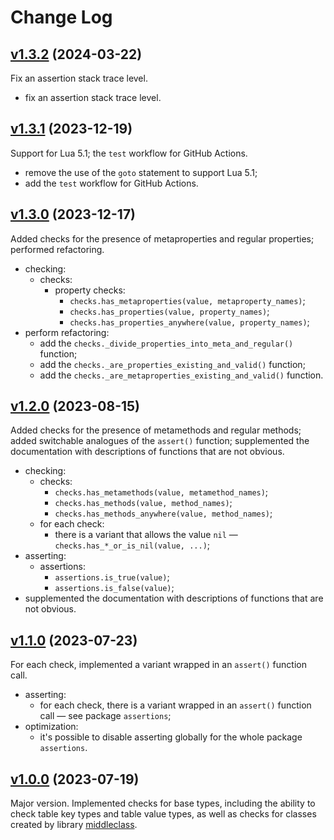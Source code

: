 # Change Log

## [v1.3.2](https://github.com/thewizardplusplus/luatypechecks/tree/v1.3.2) (2024-03-22)

Fix an assertion stack trace level.

- fix an assertion stack trace level.

## [v1.3.1](https://github.com/thewizardplusplus/luatypechecks/tree/v1.3.1) (2023-12-19)

Support for Lua 5.1; the `test` workflow for GitHub Actions.

- remove the use of the `goto` statement to support Lua 5.1;
- add the `test` workflow for GitHub Actions.

## [v1.3.0](https://github.com/thewizardplusplus/luatypechecks/tree/v1.3.0) (2023-12-17)

Added checks for the presence of metaproperties and regular properties; performed refactoring.

- checking:
  - checks:
    - property checks:
      - `checks.has_metaproperties(value, metaproperty_names)`;
      - `checks.has_properties(value, property_names)`;
      - `checks.has_properties_anywhere(value, property_names)`;
- perform refactoring:
  - add the `checks._divide_properties_into_meta_and_regular()` function;
  - add the `checks._are_properties_existing_and_valid()` function;
  - add the `checks._are_metaproperties_existing_and_valid()` function.

## [v1.2.0](https://github.com/thewizardplusplus/luatypechecks/tree/v1.2.0) (2023-08-15)

Added checks for the presence of metamethods and regular methods; added switchable analogues of the `assert()` function; supplemented the documentation with descriptions of functions that are not obvious.

- checking:
  - checks:
    - `checks.has_metamethods(value, metamethod_names)`;
    - `checks.has_methods(value, method_names)`;
    - `checks.has_methods_anywhere(value, method_names)`;
  - for each check:
    - there is a variant that allows the value `nil` &mdash; `checks.has_*_or_is_nil(value, ...)`;
- asserting:
  - assertions:
    - `assertions.is_true(value)`;
    - `assertions.is_false(value)`;
- supplemented the documentation with descriptions of functions that are not obvious.

## [v1.1.0](https://github.com/thewizardplusplus/luatypechecks/tree/v1.1.0) (2023-07-23)

For each check, implemented a variant wrapped in an `assert()` function call.

- asserting:
  - for each check, there is a variant wrapped in an `assert()` function call &mdash; see package `assertions`;
- optimization:
  - it's possible to disable asserting globally for the whole package `assertions`.

## [v1.0.0](https://github.com/thewizardplusplus/luatypechecks/tree/v1.0.0) (2023-07-19)

Major version. Implemented checks for base types, including the ability to check table key types and table value types, as well as checks for classes created by library [middleclass](https://github.com/kikito/middleclass).
